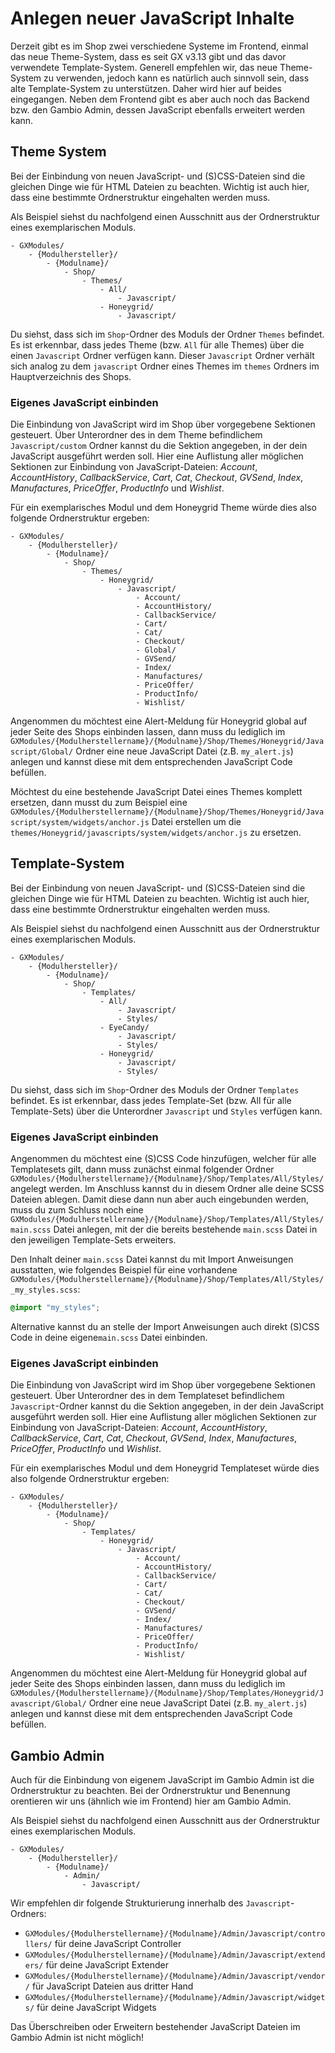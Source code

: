 # Anlegen neuer JavaScript Inhalte

Derzeit gibt es im Shop zwei verschiedene Systeme im Frontend, einmal das neue Theme-System, dass es seit GX v3.13 gibt
und das davor verwendete Template-System. Generell empfehlen wir, das neue Theme-System zu verwenden, jedoch kann es
natürlich auch sinnvoll sein, dass alte Template-System zu unterstützen. Daher wird hier auf beides eingegangen. Neben
dem Frontend gibt es aber auch noch das Backend bzw. den Gambio Admin, dessen JavaScript ebenfalls erweitert werden
kann.


## Theme System
Bei der Einbindung von neuen JavaScript- und (S)CSS-Dateien sind die gleichen Dinge wie für HTML Dateien zu beachten.
Wichtig ist auch hier, dass eine bestimmte Ordnerstruktur eingehalten werden muss.

Als Beispiel siehst du nachfolgend einen Ausschnitt aus der Ordnerstruktur eines exemplarischen Moduls.

```
- GXModules/
    - {Modulhersteller}/
        - {Modulname}/
            - Shop/ 
                - Themes/
                    - All/
                        - Javascript/
                    - Honeygrid/
                        - Javascript/
```

Du siehst, dass sich im `Shop`-Ordner des Moduls der Ordner `Themes` befindet. Es ist erkennbar, dass jedes
Theme (bzw. `All` für alle Themes) über die einen `Javascript` Ordner verfügen kann. Dieser `Javascript` 
Ordner verhält sich analog zu dem `javascript` Ordner eines Themes im `themes` Ordners im Hauptverzeichnis des Shops.


### Eigenes JavaScript einbinden

Die Einbindung von JavaScript wird im Shop über vorgegebene Sektionen gesteuert. Über Unterordner des in dem
Theme befindlichem `Javascript/custom` Ordner kannst du die Sektion angegeben, in der dein JavaScript ausgeführt
werden soll. Hier eine Auflistung aller möglichen Sektionen zur Einbindung von JavaScript-Dateien: *Account*,
*AccountHistory*, *CallbackService*, *Cart*, *Cat*, *Checkout*, *GVSend*, *Index*, *Manufactures*, *PriceOffer*,
*ProductInfo* und *Wishlist*.

Für ein exemplarisches Modul und dem Honeygrid Theme würde dies also folgende Ordnerstruktur ergeben:

```
- GXModules/
    - {Modulhersteller}/
        - {Modulname}/
            - Shop/ 
                - Themes/
                    - Honeygrid/
                        - Javascript/
                            - Account/
                            - AccountHistory/
                            - CallbackService/
                            - Cart/
                            - Cat/
                            - Checkout/
                            - Global/
                            - GVSend/
                            - Index/
                            - Manufactures/
                            - PriceOffer/
                            - ProductInfo/
                            - Wishlist/
```

Angenommen du möchtest eine Alert-Meldung für Honeygrid global auf jeder Seite des Shops einbinden lassen, dann muss
du lediglich im `GXModules/{Modulherstellername}/{Modulname}/Shop/Themes/Honeygrid/Javascript/Global/` Ordner
eine neue JavaScript Datei (z.B. `my_alert.js`) anlegen und kannst diese mit dem entsprechenden JavaScript Code
befüllen.

Möchtest du eine bestehende JavaScript Datei eines Themes komplett ersetzen, dann musst du zum Beispiel eine
`GXModules/{Modulherstellername}/{Modulname}/Shop/Themes/Honeygrid/Javascript/system/widgets/anchor.js` Datei erstellen
um die `themes/Honeygrid/javascripts/system/widgets/anchor.js` zu ersetzen.


## Template-System
Bei der Einbindung von neuen JavaScript- und (S)CSS-Dateien sind die gleichen Dinge wie für HTML Dateien zu beachten.
Wichtig ist auch hier, dass eine bestimmte Ordnerstruktur eingehalten werden muss.

Als Beispiel siehst du nachfolgend einen Ausschnitt aus der Ordnerstruktur eines exemplarischen Moduls.

```
- GXModules/
    - {Modulhersteller}/
        - {Modulname}/
            - Shop/ 
                - Templates/
                    - All/
                        - Javascript/
                        - Styles/
                    - EyeCandy/
                        - Javascript/
                        - Styles/
                    - Honeygrid/
                        - Javascript/
                        - Styles/
```

Du siehst, dass sich im `Shop`-Ordner des Moduls der Ordner `Templates` befindet. Es ist erkennbar, dass jedes 
Template-Set (bzw. All für alle Template-Sets) über die Unterordner `Javascript` und `Styles` verfügen kann.


### Eigenes JavaScript einbinden

Angenommen du möchtest eine (S)CSS Code hinzufügen, welcher für alle Templatesets gilt, dann muss zunächst einmal
folgender Ordner `GXModules/{Modulherstellername}/{Modulname}/Shop/Templates/All/Styles/` angelegt werden. Im Anschluss
kannst du in diesem Ordner alle deine SCSS Dateien ablegen. Damit diese dann nun aber auch eingebunden werden, muss du
zum Schluss noch eine `GXModules/{Modulherstellername}/{Modulname}/Shop/Templates/All/Styles/main.scss` Datei anlegen,
mit der die bereits bestehende `main.scss` Datei in den jeweiligen Template-Sets erweiters.

Den Inhalt deiner `main.scss` Datei kannst du mit Import Anweisungen ausstatten, wie folgendes Beispiel für eine
vorhandene `GXModules/{Modulherstellername}/{Modulname}/Shop/Templates/All/Styles/_my_styles.scss`:

```scss
@import "my_styles";
```

Alternative kannst du an stelle der Import Anweisungen auch direkt (S)CSS Code in deine eigene`main.scss` Datei
einbinden.


### Eigenes JavaScript einbinden

Die Einbindung von JavaScript wird im Shop über vorgegebene Sektionen gesteuert. Über Unterordner des in dem
Templateset befindlichem `Javascript`-Ordner kannst du die Sektion angegeben, in der dein JavaScript ausgeführt werden
soll. Hier eine Auflistung aller möglichen Sektionen zur Einbindung von JavaScript-Dateien: *Account*,
*AccountHistory*, *CallbackService*, *Cart*, *Cat*, *Checkout*, *GVSend*, *Index*, *Manufactures*, *PriceOffer*,
*ProductInfo* und *Wishlist*.

Für ein exemplarisches Modul und dem Honeygrid Templateset würde dies also folgende Ordnerstruktur ergeben:

```
- GXModules/
    - {Modulhersteller}/
        - {Modulname}/
            - Shop/ 
                - Templates/
                    - Honeygrid/
                        - Javascript/
                            - Account/
                            - AccountHistory/
                            - CallbackService/
                            - Cart/
                            - Cat/
                            - Checkout/
                            - GVSend/
                            - Index/
                            - Manufactures/
                            - PriceOffer/
                            - ProductInfo/
                            - Wishlist/
```

Angenommen du möchtest eine Alert-Meldung für Honeygrid global auf jeder Seite des Shops einbinden lassen, dann muss
du lediglich im `GXModules/{Modulherstellername}/{Modulname}/Shop/Templates/Honeygrid/Javascript/Global/` Ordner eine neue
JavaScript Datei (z.B. `my_alert.js`) anlegen und kannst diese mit dem entsprechenden JavaScript Code befüllen.


## Gambio Admin

Auch für die Einbindung von eigenem JavaScript im Gambio Admin ist die Ordnerstruktur zu beachten. Bei der
Ordnerstruktur und Benennung orentieren wir uns (ähnlich wie im Frontend) hier am Gambio Admin.

Als Beispiel siehst du nachfolgend einen Ausschnitt aus der Ordnerstruktur eines exemplarischen Moduls.

```
- GXModules/
    - {Modulhersteller}/
        - {Modulname}/
            - Admin/ 
                - Javascript/
```

Wir empfehlen dir folgende Strukturierung innerhalb des `Javascript`-Ordners:

* `GXModules/{Modulherstellername}/{Modulname}/Admin/Javascript/controllers/` für deine JavaScript Controller
* `GXModules/{Modulherstellername}/{Modulname}/Admin/Javascript/extenders/` für deine JavaScript Extender
* `GXModules/{Modulherstellername}/{Modulname}/Admin/Javascript/vendor/` für JavaScript Dateien aus dritter Hand 
* `GXModules/{Modulherstellername}/{Modulname}/Admin/Javascript/widgets/` für deine JavaScript Widgets

Das Überschreiben oder Erweitern bestehender JavaScript Dateien im Gambio Admin ist nicht möglich!